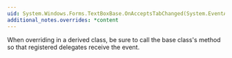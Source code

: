 ```yaml
---
uid: System.Windows.Forms.TextBoxBase.OnAcceptsTabChanged(System.EventArgs)
additional_notes.overrides: *content
---
```


<p>When overriding <xref href="System.Windows.Forms.TextBoxBase.OnAcceptsTabChanged(System.EventArgs)"></xref> in a derived class, be sure to call the base class's <xref href="System.Windows.Forms.TextBoxBase.OnAcceptsTabChanged(System.EventArgs)"></xref> method so that registered delegates receive the event.</p>


